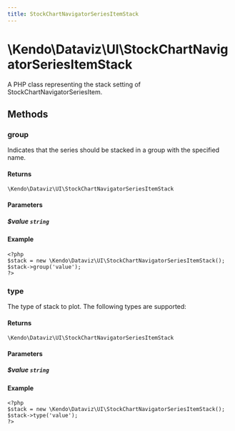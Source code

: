 ```yaml
---
title: StockChartNavigatorSeriesItemStack
---
```


# \Kendo\Dataviz\UI\StockChartNavigatorSeriesItemStack

A PHP class representing the stack setting of StockChartNavigatorSeriesItem.


## Methods

### group
Indicates that the series should be stacked in a group with the specified name.

#### Returns
`\Kendo\Dataviz\UI\StockChartNavigatorSeriesItemStack`

#### Parameters

##### $value `string`



#### Example 
    <?php
    $stack = new \Kendo\Dataviz\UI\StockChartNavigatorSeriesItemStack();
    $stack->group('value');
    ?>

### type
The type of stack to plot. The following types are supported:

#### Returns
`\Kendo\Dataviz\UI\StockChartNavigatorSeriesItemStack`

#### Parameters

##### $value `string`



#### Example 
    <?php
    $stack = new \Kendo\Dataviz\UI\StockChartNavigatorSeriesItemStack();
    $stack->type('value');
    ?>

